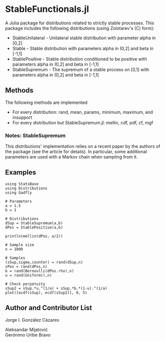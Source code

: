 # StableFunctionals.jl
A Julia package for distributions related to strictly stable processes. This package includes the following distributions (using Zolotarev's (C) form):
<ul>
  <li>StableUnilateral - Unilateral stable distribution with parameter alpha in (0,2]</li>
  <li>Stable - Stable distribution with parameters 
alpha in (0,2] and beta in [-1,1]</li>
  <li>StablePositive - Stable distribution conditioned to be positive with parameters alpha in (0,2] and beta in [-1,1]</li>
  <li>StableSupremum - The supremum of a stable process on [0,1] with parameters alpha in (0,2] and beta in [-1,1]</li>
</ul>

## Methods
The following methods are implemented
<ul>
  <li>For every distribution: rand, mean, params, minimum, maximum, and insupport</li>
  <li>For every distribution but StableSupremum.jl: mellin, cdf, pdf, cf, mgf</li>
</ul>

### Notes: StableSupremum
This distributions' implementation relies on a recent paper by the authors of the package (see the article for details).
In particular, some additional parameters are used with a Markov chain when sampling from it.

## Examples
    using StatsBase
    using Distributions
    using Gadfly
        
    # Parameters
    a = 1.5
    b = 1
    
    # Distributions
    dSup = StableSupremum(a,b)
    dPos = StablePositive(a,b)
        
    println(mellin(dPos, a/2))
    
    # Sample size
    n = 1000
        
    # Samples
    (sSup,sigma,counter) = rand(dSup,n)
    sPos = rand(dPos,n)
    b = rand(Bernoulli(dPos.rho),n)
    u = rand(Uniform(),n)
    
    # Check perpetuity
    sSup2 = sSup.*u.^(1/a) + sSup.*b.*(1-u).^(1/a)
    plot([ecdf(sSup), ecdf(sSup2)], 0, 5)
        

## Author and Contributor List
Jorge I. González Cázares

Aleksandar Mijatović  
Gerónimo Uribe Bravo
